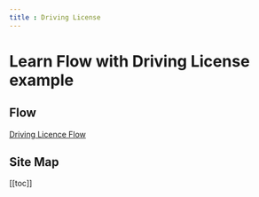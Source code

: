```yaml
---
title : Driving License
---
```



#   Learn Flow with Driving License example

##  Flow   


[Driving Licence Flow](driving-license)

##  Site Map

[[toc]]